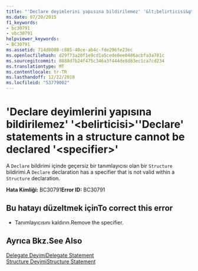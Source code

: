```yaml
---
title: "'Declare deyimlerini yapısına bildirilemez' '&lt;belirticisi&gt;'"
ms.date: 07/20/2015
f1_keywords:
- bc30791
- vbc30791
helpviewer_keywords:
- BC30791
ms.assetid: 714d8088-c885-40ce-ab4c-fde296fe23ec
ms.openlocfilehash: d29f73a20f1e9cd1a5cede8ee0486acbfa3a781c
ms.sourcegitcommit: 0888d7b24f475c346a3f444de8d83ec1ca7cd234
ms.translationtype: MT
ms.contentlocale: tr-TR
ms.lasthandoff: 12/22/2018
ms.locfileid: "53779002"
---
```

# <a name="declare-statements-in-a-structure-cannot-be-declared-ltspecifiergt"></a><span data-ttu-id="7f89d-102">'Declare deyimlerini yapısına bildirilemez' '&lt;belirticisi&gt;'</span><span class="sxs-lookup"><span data-stu-id="7f89d-102">'Declare' statements in a structure cannot be declared '&lt;specifier&gt;'</span></span>
<span data-ttu-id="7f89d-103">A `Declare` bildirimi içinde geçersiz bir tanımlayıcısı olan bir `Structure` bildirimi.</span><span class="sxs-lookup"><span data-stu-id="7f89d-103">A `Declare` declaration has a specifier that is not valid within a `Structure` declaration.</span></span>  
  
 <span data-ttu-id="7f89d-104">**Hata Kimliği:** BC30791</span><span class="sxs-lookup"><span data-stu-id="7f89d-104">**Error ID:** BC30791</span></span>  
  
## <a name="to-correct-this-error"></a><span data-ttu-id="7f89d-105">Bu hatayı düzeltmek için</span><span class="sxs-lookup"><span data-stu-id="7f89d-105">To correct this error</span></span>  
  
-   <span data-ttu-id="7f89d-106">Tanımlayıcısını kaldırın.</span><span class="sxs-lookup"><span data-stu-id="7f89d-106">Remove the specifier.</span></span>  
  
## <a name="see-also"></a><span data-ttu-id="7f89d-107">Ayrıca Bkz.</span><span class="sxs-lookup"><span data-stu-id="7f89d-107">See Also</span></span>  
 [<span data-ttu-id="7f89d-108">Delegate Deyimi</span><span class="sxs-lookup"><span data-stu-id="7f89d-108">Delegate Statement</span></span>](../../visual-basic/language-reference/statements/delegate-statement.md)  
 [<span data-ttu-id="7f89d-109">Structure Deyimi</span><span class="sxs-lookup"><span data-stu-id="7f89d-109">Structure Statement</span></span>](../../visual-basic/language-reference/statements/structure-statement.md)
